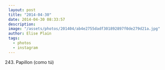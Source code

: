 ```yaml
---
layout: post
title: "2014-04-30"
date: 2014-04-30 08:33:57
description: 
image: "/assets/photos/201404/ab4e2755dadf301892897f0de279d21a.jpg"
author: Elise Plain
tags: 
  - photos
  - instagram
---
```


243. Papillon (como tú)
<p></p>
